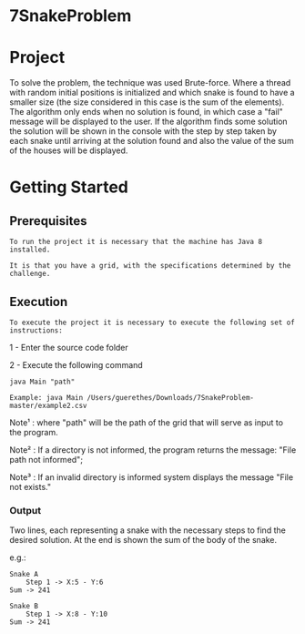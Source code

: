 # 7SnakeProblem

Project
======

To solve the problem, the technique was used Brute-force. Where a thread with random initial positions is initialized and which snake is found to have a smaller size (the size considered in this case is the sum of the elements). The algorithm only ends when no solution is found, in which case a "fail" message will be displayed to the user. If the algorithm finds some solution the solution will be shown in the console with the step by step taken by each snake until arriving at the solution found and also the value of the sum of the houses will be displayed.

Getting Started
======

Prerequisites
------
	To run the project it is necessary that the machine has Java 8 installed.

	It is that you have a grid, with the specifications determined by the challenge.

Execution
------
	To execute the project it is necessary to execute the following set of instructions:

1 - Enter the source code folder

2 - Execute the following command
    
    java Main "path"
    
	Example: java Main /Users/guerethes/Downloads/7SnakeProblem-master/example2.csv

Note¹ : where "path" will be the path of the grid that will serve as input to the program.

Note² : If a directory is not informed, the program returns the message: "File path not informed";

Note³ : If an invalid directory is informed system displays the message "File not exists."

### Output
Two lines, each representing a snake with the necessary steps to find the desired solution. 
At the end is shown the sum of the body of the snake.

e.g.:
```
Snake A
	Step 1 -> X:5 - Y:6
Sum -> 241

Snake B
	Step 1 -> X:8 - Y:10
Sum -> 241
```